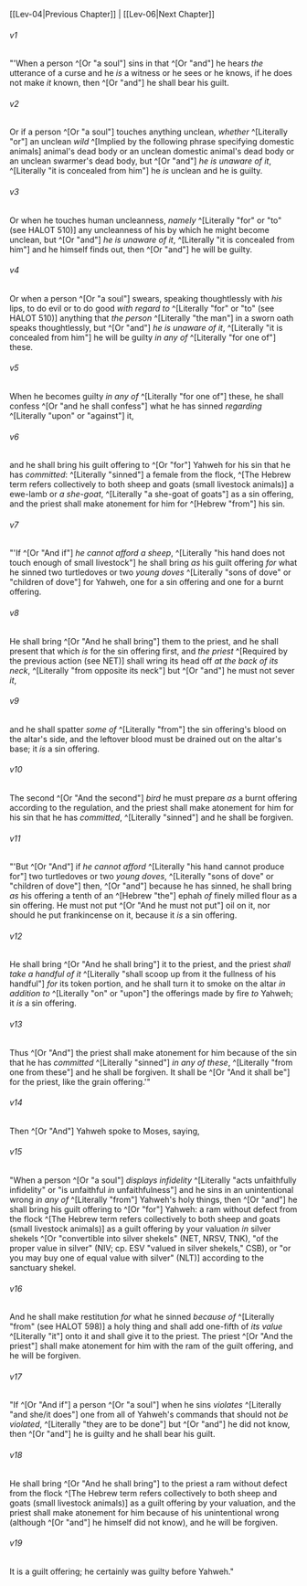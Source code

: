 ﻿---
aliases:
  - Leviticus 5
---

[[Lev-04|Previous Chapter]] | [[Lev-06|Next Chapter]]

###### v1
"'When a person ^[Or "a soul"] sins in that ^[Or "and"] he hears _the_ utterance of a curse and he _is_ a witness or he sees or he knows, if he does not make _it_ known, then ^[Or "and"] he shall bear his guilt.

###### v2
Or if a person ^[Or "a soul"] touches anything unclean, _whether_ ^[Literally "or"] an unclean _wild_ ^[Implied by the following phrase specifying domestic animals] animal's dead body or an unclean domestic animal's dead body or an unclean swarmer's dead body, but ^[Or "and"] _he is unaware of it_, ^[Literally "it is concealed from him"] he _is_ unclean and he is guilty.

###### v3
Or when he touches human uncleanness, _namely_ ^[Literally "for" or "to" (see HALOT 510)] any uncleanness of his by which he might become unclean, but ^[Or "and"] _he is unaware of it_, ^[Literally "it is concealed from him"] and he himself finds out, then ^[Or "and"] he will be guilty.

###### v4
Or when a person ^[Or "a soul"] swears, speaking thoughtlessly with _his_ lips, to do evil or to do good _with regard to_ ^[Literally "for" or "to" (see HALOT 510)] anything that _the person_ ^[Literally "the man"] in a sworn oath speaks thoughtlessly, but ^[Or "and"] _he is unaware of it_, ^[Literally "it is concealed from him"] he will be guilty _in any of_ ^[Literally "for one of"] these.

###### v5
When he becomes guilty _in any of_ ^[Literally "for one of"] these, he shall confess ^[Or "and he shall confess"] what he has sinned _regarding_ ^[Literally "upon" or "against"] it,

###### v6
and he shall bring his guilt offering to ^[Or "for"] Yahweh for his sin that he has _committed_: ^[Literally "sinned"] a female from the flock, ^[The Hebrew term refers collectively to both sheep and goats (small livestock animals)] a ewe-lamb or _a she-goat_, ^[Literally "a she-goat of goats"] as a sin offering, and the priest shall make atonement for him for ^[Hebrew "from"] his sin.

###### v7
"'If ^[Or "And if"] _he cannot afford a sheep_, ^[Literally "his hand does not touch enough of small livestock"] he shall bring _as_ his guilt offering _for_ what he sinned two turtledoves or two _young doves_ ^[Literally "sons of dove" or "children of dove"] for Yahweh, one for a sin offering and one for a burnt offering.

###### v8
He shall bring ^[Or "And he shall bring"] them to the priest, and he shall present that which _is_ for the sin offering first, and _the priest_ ^[Required by the previous action (see NET)] shall wring its head off _at the back of its neck_, ^[Literally "from opposite its neck"] but ^[Or "and"] he must not sever _it_,

###### v9
and he shall spatter _some of_ ^[Literally "from"] the sin offering's blood on the altar's side, and the leftover blood must be drained out on the altar's base; it _is_ a sin offering.

###### v10
The second ^[Or "And the second"] _bird_ he must prepare _as_ a burnt offering according to the regulation, and the priest shall make atonement for him for his sin that he has _committed_, ^[Literally "sinned"] and he shall be forgiven.

###### v11
"'But ^[Or "And"] if _he cannot afford_ ^[Literally "his hand cannot produce for"] two turtledoves or two _young doves_, ^[Literally "sons of dove" or "children of dove"] then, ^[Or "and"] because he has sinned, he shall bring _as_ his offering a tenth of an ^[Hebrew "the"] ephah _of_ finely milled flour as a sin offering. He must not put ^[Or "And he must not put"] oil on it, nor should he put frankincense on it, because it _is_ a sin offering.

###### v12
He shall bring ^[Or "And he shall bring"] it to the priest, and the priest _shall take a handful of it_ ^[Literally "shall scoop up from it the fullness of his handful"] _for_ its token portion, and he shall turn it to smoke on the altar _in addition to_ ^[Literally "on" or "upon"] the offerings made by fire _to_ Yahweh; it _is_ a sin offering.

###### v13
Thus ^[Or "And"] the priest shall make atonement for him because of the sin that he has _committed_ ^[Literally "sinned"] _in any of these_, ^[Literally "from one from these"] and he shall be forgiven. It shall be ^[Or "And it shall be"] for the priest, like the grain offering.'"

###### v14
Then ^[Or "And"] Yahweh spoke to Moses, saying,

###### v15
"When a person ^[Or "a soul"] _displays infidelity_ ^[Literally "acts unfaithfully infidelity" or "is unfaithful _in_ unfaithfulness"] and he sins in an unintentional wrong _in any of_ ^[Literally "from"] Yahweh's holy things, then ^[Or "and"] he shall bring his guilt offering to ^[Or "for"] Yahweh: a ram without defect from the flock ^[The Hebrew term refers collectively to both sheep and goats (small livestock animals)] as a guilt offering by your valuation _in_ silver shekels ^[Or "convertible into silver shekels" (NET, NRSV, TNK), "of the proper value in silver" (NIV; cp. ESV "valued in silver shekels," CSB), or "or you may buy one of equal value with silver" (NLT)] according to the sanctuary shekel.

###### v16
And he shall make restitution _for_ what he sinned _because of_ ^[Literally "from" (see HALOT 598)] a holy thing and shall add one-fifth of _its value_ ^[Literally "it"] onto it and shall give it to the priest. The priest ^[Or "And the priest"] shall make atonement for him with the ram of the guilt offering, and he will be forgiven.

###### v17
"If ^[Or "And if"] a person ^[Or "a soul"] when he sins _violates_ ^[Literally "and she/it does"] one from all of Yahweh's commands that should not _be violated_, ^[Literally "they are to be done"] but ^[Or "and"] he did not know, then ^[Or "and"] he is guilty and he shall bear his guilt.

###### v18
He shall bring ^[Or "And he shall bring"] to the priest a ram without defect from the flock ^[The Hebrew term refers collectively to both sheep and goats (small livestock animals)] as a guilt offering by your valuation, and the priest shall make atonement for him because of his unintentional wrong (although ^[Or "and"] he himself did not know), and he will be forgiven.

###### v19
It is a guilt offering; he certainly was guilty before Yahweh."